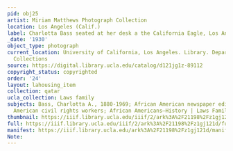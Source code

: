 ```yaml
---
pid: obj25
artist: Miriam Matthews Photograph Collection
location: Los Angeles (Calif.)
label: Charlotta Bass seated at her desk a the California Eagle, Los Angeles, 1930s
_date: '1930'
object_type: photograph
current_location: University of California, Los Angeles. Library. Department of Special
  Collections
source: https://digital.library.ucla.edu/catalog/d121jg1z-89112
copyright_status: copyrighted
order: '24'
layout: lahousing_item
collection: qatar
ucla_collection: Laws family
subjects: Bass, Charlotta A., 1880-1969; African American newspaper editors; African
  American civil rights workers; African Americans—History | Laws Family
thumbnail: https://iiif.library.ucla.edu/iiif/2/ark%3A%2F21198%2Fz1gj121d/full/250,/0/default.jpg
full: https://iiif.library.ucla.edu/iiif/2/ark%3A%2F21198%2Fz1gj121d/full/full/0/default.jpg
manifest: https://iiif.library.ucla.edu/ark%3A%2F21198%2Fz1gj121d/manifest
Note: 
---
```

